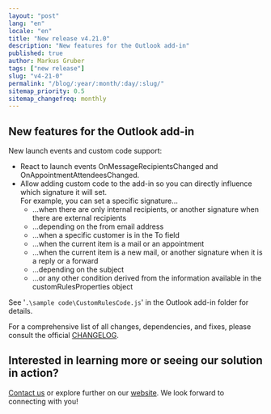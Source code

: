 ```yaml
---
layout: "post"
lang: "en"
locale: "en"
title: "New release v4.21.0"
description: "New features for the Outlook add-in"
published: true
author: Markus Gruber
tags: ["new release"]
slug: "v4-21-0"
permalink: "/blog/:year/:month/:day/:slug/"
sitemap_priority: 0.5
sitemap_changefreq: monthly
---
```

## New features for the Outlook add-in
New launch events and custom code support:
- React to launch events OnMessageRecipientsChanged and OnAppointmentAttendeesChanged.
- Allow adding custom code to the add-in so you can directly influence which signature it will set.  
  For example, you can set a specific signature…
    - …when there are only internal recipients, or another signature when there are external recipients
    - …depending on the from email address
    - …when a specific customer is in the To field
    - …when the current item is a mail or an appointment
    - …when the current item is a new mail, or another signature when it is a reply or a forward
    - …depending on the subject
    - …or any other condition derived from the information available in the customRulesProperties object  

See '`.\sample code\CustomRulesCode.js`' in the Outlook add-in folder for details.

For a comprehensive list of all changes, dependencies, and fixes, please consult the official [CHANGELOG](https://github.com/Set-OutlookSignatures/Set-OutlookSignatures/blob/main/docs/CHANGELOG.md).

## Interested in learning more or seeing our solution in action?
[Contact us](/contact/) or explore further on our [website](/). We look forward to connecting with you!